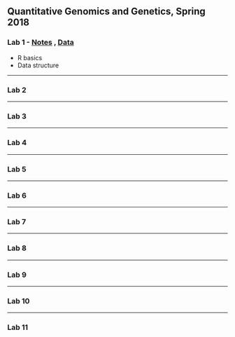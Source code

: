 Quantitative Genomics and Genetics, Spring 2018   
------------------------------------------

### Lab 1 - [Notes](Lab1/lab1.html) , [Data](Lab1/lab1_data.csv)
* R basics
* Data structure
---

### Lab 2

---

### Lab 3

---

### Lab 4

---

### Lab 5

---

### Lab 6

---

### Lab 7

---

### Lab 8

---

### Lab 9

---

### Lab 10

---

### Lab 11

